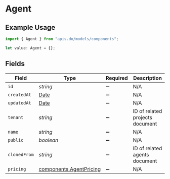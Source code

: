 # Agent

## Example Usage

```typescript
import { Agent } from "apis.do/models/components";

let value: Agent = {};
```

## Fields

| Field                                                                                         | Type                                                                                          | Required                                                                                      | Description                                                                                   |
| --------------------------------------------------------------------------------------------- | --------------------------------------------------------------------------------------------- | --------------------------------------------------------------------------------------------- | --------------------------------------------------------------------------------------------- |
| `id`                                                                                          | *string*                                                                                      | :heavy_minus_sign:                                                                            | N/A                                                                                           |
| `createdAt`                                                                                   | [Date](https://developer.mozilla.org/en-US/docs/Web/JavaScript/Reference/Global_Objects/Date) | :heavy_minus_sign:                                                                            | N/A                                                                                           |
| `updatedAt`                                                                                   | [Date](https://developer.mozilla.org/en-US/docs/Web/JavaScript/Reference/Global_Objects/Date) | :heavy_minus_sign:                                                                            | N/A                                                                                           |
| `tenant`                                                                                      | *string*                                                                                      | :heavy_minus_sign:                                                                            | ID of related projects document                                                               |
| `name`                                                                                        | *string*                                                                                      | :heavy_minus_sign:                                                                            | N/A                                                                                           |
| `public`                                                                                      | *boolean*                                                                                     | :heavy_minus_sign:                                                                            | N/A                                                                                           |
| `clonedFrom`                                                                                  | *string*                                                                                      | :heavy_minus_sign:                                                                            | ID of related agents document                                                                 |
| `pricing`                                                                                     | [components.AgentPricing](../../models/components/agentpricing.md)                            | :heavy_minus_sign:                                                                            | N/A                                                                                           |